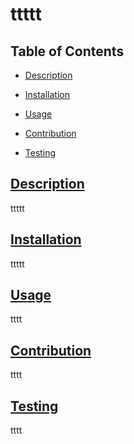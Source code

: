 
  # ttttt

  ## Table of Contents

  * [Description](#description)
  * [Installation](#installation)
  * [Usage](#usage)

  * [Contribution](#contribution)
  * [Testing](#testing)

  ## [Description](#table-of-contents)

  ttttt

  ## [Installation](#table-of-contents)

  ttttt

  ## [Usage](#table-of-contents)

  tttt

  ## [Contribution](#table-of-contents)

  tttt

  ## [Testing](#table-of-contents)

  tttt


